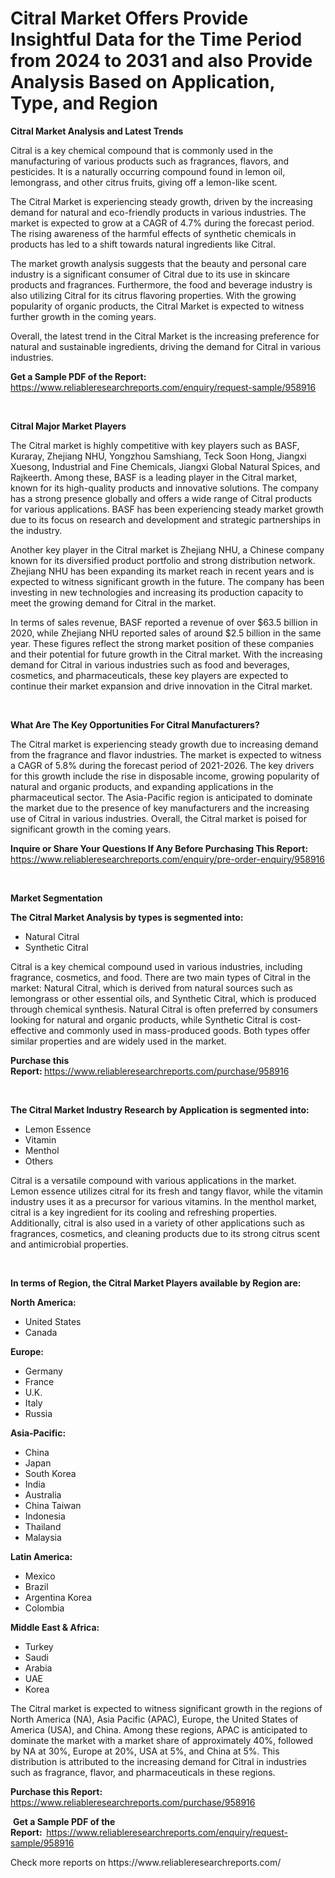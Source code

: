 <p><h1>Citral Market Offers Provide Insightful Data for the Time Period from 2024 to 2031 and also Provide Analysis Based on Application, Type, and Region</h1></p><p><strong>Citral Market Analysis and Latest Trends</strong></p>
<p><p>Citral is a key chemical compound that is commonly used in the manufacturing of various products such as fragrances, flavors, and pesticides. It is a naturally occurring compound found in lemon oil, lemongrass, and other citrus fruits, giving off a lemon-like scent.</p><p>The Citral Market is experiencing steady growth, driven by the increasing demand for natural and eco-friendly products in various industries. The market is expected to grow at a CAGR of 4.7% during the forecast period. The rising awareness of the harmful effects of synthetic chemicals in products has led to a shift towards natural ingredients like Citral.</p><p>The market growth analysis suggests that the beauty and personal care industry is a significant consumer of Citral due to its use in skincare products and fragrances. Furthermore, the food and beverage industry is also utilizing Citral for its citrus flavoring properties. With the growing popularity of organic products, the Citral Market is expected to witness further growth in the coming years.</p><p>Overall, the latest trend in the Citral Market is the increasing preference for natural and sustainable ingredients, driving the demand for Citral in various industries.</p></p>
<p><strong>Get a Sample PDF of the Report:&nbsp;</strong> <a href="https://www.reliableresearchreports.com/enquiry/request-sample/958916">https://www.reliableresearchreports.com/enquiry/request-sample/958916</a></p>
<p>&nbsp;</p>
<p><strong>Citral Major Market Players</strong></p>
<p><p>The Citral market is highly competitive with key players such as BASF, Kuraray, Zhejiang NHU, Yongzhou Samshiang, Teck Soon Hong, Jiangxi Xuesong, Industrial and Fine Chemicals, Jiangxi Global Natural Spices, and Rajkeerth. Among these, BASF is a leading player in the Citral market, known for its high-quality products and innovative solutions. The company has a strong presence globally and offers a wide range of Citral products for various applications. BASF has been experiencing steady market growth due to its focus on research and development and strategic partnerships in the industry.</p><p>Another key player in the Citral market is Zhejiang NHU, a Chinese company known for its diversified product portfolio and strong distribution network. Zhejiang NHU has been expanding its market reach in recent years and is expected to witness significant growth in the future. The company has been investing in new technologies and increasing its production capacity to meet the growing demand for Citral in the market.</p><p>In terms of sales revenue, BASF reported a revenue of over $63.5 billion in 2020, while Zhejiang NHU reported sales of around $2.5 billion in the same year. These figures reflect the strong market position of these companies and their potential for future growth in the Citral market. With the increasing demand for Citral in various industries such as food and beverages, cosmetics, and pharmaceuticals, these key players are expected to continue their market expansion and drive innovation in the Citral market.</p></p>
<p>&nbsp;</p>
<p><strong>What Are The Key Opportunities For Citral Manufacturers?</strong></p>
<p><p>The Citral market is experiencing steady growth due to increasing demand from the fragrance and flavor industries. The market is expected to witness a CAGR of 5.8% during the forecast period of 2021-2026. The key drivers for this growth include the rise in disposable income, growing popularity of natural and organic products, and expanding applications in the pharmaceutical sector. The Asia-Pacific region is anticipated to dominate the market due to the presence of key manufacturers and the increasing use of Citral in various industries. Overall, the Citral market is poised for significant growth in the coming years.</p></p>
<p><strong>Inquire or Share Your Questions If Any Before Purchasing This Report:</strong> <a href="https://www.reliableresearchreports.com/enquiry/pre-order-enquiry/958916">https://www.reliableresearchreports.com/enquiry/pre-order-enquiry/958916</a></p>
<p>&nbsp;</p>
<p><strong>Market Segmentation</strong></p>
<p><strong>The Citral Market Analysis by types is segmented into:</strong></p>
<p><ul><li>Natural Citral</li><li>Synthetic Citral</li></ul></p>
<p><p>Citral is a key chemical compound used in various industries, including fragrance, cosmetics, and food. There are two main types of Citral in the market: Natural Citral, which is derived from natural sources such as lemongrass or other essential oils, and Synthetic Citral, which is produced through chemical synthesis. Natural Citral is often preferred by consumers looking for natural and organic products, while Synthetic Citral is cost-effective and commonly used in mass-produced goods. Both types offer similar properties and are widely used in the market.</p></p>
<p><strong>Purchase this Report:&nbsp;</strong><a href="https://www.reliableresearchreports.com/purchase/958916">https://www.reliableresearchreports.com/purchase/958916</a></p>
<p>&nbsp;</p>
<p><strong>The Citral Market Industry Research by Application is segmented into:</strong></p>
<p><ul><li>Lemon Essence</li><li>Vitamin</li><li>Menthol</li><li>Others</li></ul></p>
<p><p>Citral is a versatile compound with various applications in the market. Lemon essence utilizes citral for its fresh and tangy flavor, while the vitamin industry uses it as a precursor for various vitamins. In the menthol market, citral is a key ingredient for its cooling and refreshing properties. Additionally, citral is also used in a variety of other applications such as fragrances, cosmetics, and cleaning products due to its strong citrus scent and antimicrobial properties.</p></p>
<p>&nbsp;</p>
<p><strong>In terms of Region, the Citral Market Players available by Region are:</strong></p>
<p>
    <p> <strong> North America: </strong>
        <ul>
            <li>United States</li>
            <li>Canada</li>
        </ul>
        </p> 
    <p> <strong> Europe: </strong>
        <ul>
            <li>Germany</li>
            <li>France</li>
            <li>U.K.</li>
            <li>Italy</li>
            <li>Russia</li>
        </ul>
        </p> 
    <p> <strong> Asia-Pacific: </strong>
        <ul>
            <li>China</li>
            <li>Japan</li>
            <li>South Korea</li>
            <li>India</li>
            <li>Australia</li>
            <li>China Taiwan</li>
            <li>Indonesia</li>
            <li>Thailand</li>
            <li>Malaysia</li>
        </ul>
        </p> 
    <p> <strong> Latin America: </strong>
        <ul>
            <li>Mexico</li>
            <li>Brazil</li>
            <li>Argentina Korea</li>
            <li>Colombia</li>
        </ul>
        </p> 
    <p> <strong> Middle East & Africa: </strong>
        <ul>
            <li>Turkey</li>
            <li>Saudi</li>
            <li>Arabia</li>
            <li>UAE</li>
            <li>Korea</li>
        </ul>
    </p>
    </p>
<p><p>The Citral market is expected to witness significant growth in the regions of North America (NA), Asia Pacific (APAC), Europe, the United States of America (USA), and China. Among these regions, APAC is anticipated to dominate the market with a market share of approximately 40%, followed by NA at 30%, Europe at 20%, USA at 5%, and China at 5%. This distribution is attributed to the increasing demand for Citral in industries such as fragrance, flavor, and pharmaceuticals in these regions.</p></p>
<p><strong>Purchase this Report: </strong><a href="https://www.reliableresearchreports.com/purchase/958916">https://www.reliableresearchreports.com/purchase/958916</a></p>
<p>&nbsp;<strong>Get a Sample PDF of the Report:&nbsp;&nbsp;</strong><a href="https://www.reliableresearchreports.com/enquiry/request-sample/958916">https://www.reliableresearchreports.com/enquiry/request-sample/958916</a></p>
<p><strong></strong></p>
<p>Check more reports on https://www.reliableresearchreports.com/</p>